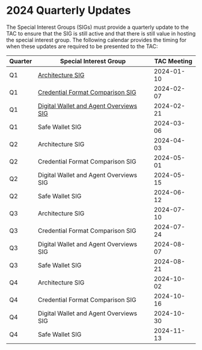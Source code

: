 # 2024 Quarterly Updates

The Special Interest Groups (SIGs) must provide a quarterly update to the TAC to ensure that the SIG is still active and that there is still value in hosting the special interest group. The following calendar provides the timing for when these updates are required to be presented to the TAC:

| Quarter | Special Interest Group                      | TAC Meeting |
| ------- | --------------------------------------      | ----------- |
| Q1      | [Architecture SIG][1]                       | 2024-01-10  |
| Q1      | [Credential Format Comparison SIG][2]       | 2024-02-07  |
| Q1      | [Digital Wallet and Agent Overviews SIG][3] | 2024-02-21  |
| Q1      | Safe Wallet SIG                             | 2024-03-06  |
| Q2      | Architecture SIG                            | 2024-04-03  |
| Q2      | Credential Format Comparison SIG            | 2024-05-01  |
| Q2      | Digital Wallet and Agent Overviews SIG      | 2024-05-15  |
| Q2      | Safe Wallet SIG                             | 2024-06-12  |
| Q3      | Architecture SIG                            | 2024-07-10  |
| Q3      | Credential Format Comparison SIG            | 2024-07-24  |
| Q3      | Digital Wallet and Agent Overviews SIG      | 2024-08-07  |
| Q3      | Safe Wallet SIG                             | 2024-08-21  |
| Q4      | Architecture SIG                            | 2024-10-02  |
| Q4      | Credential Format Comparison SIG            | 2024-10-16  |
| Q4      | Digital Wallet and Agent Overviews SIG      | 2024-10-30  |
| Q4      | Safe Wallet SIG                             | 2024-11-13  |

[1]: https://docs.google.com/presentation/d/1ruBVQTp2U9KTR9F9oH55o0ge9Sn0T_KR6utExQqD0Xc/edit?usp=sharing
[2]: https://docs.google.com/presentation/d/1FnegQ8sywiRO13_y-SSev9hFdQ2h7uCHvRWoQ-ZuQSk/edit#slide=id.g2b730f058ff_0_0
[3]: https://docs.google.com/presentation/d/1BEOujwEAT-mIn-nxuWIXlrUFYI3AwLzSF8Cma4iSuuI/edit#slide=id.g2bad4150ed9_0_0
